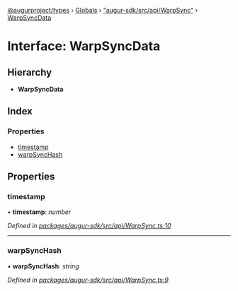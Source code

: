 [@augurproject/types](../README.md) › [Globals](../globals.md) › ["augur-sdk/src/api/WarpSync"](../modules/_augur_sdk_src_api_warpsync_.md) › [WarpSyncData](_augur_sdk_src_api_warpsync_.warpsyncdata.md)

# Interface: WarpSyncData

## Hierarchy

* **WarpSyncData**

## Index

### Properties

* [timestamp](_augur_sdk_src_api_warpsync_.warpsyncdata.md#timestamp)
* [warpSyncHash](_augur_sdk_src_api_warpsync_.warpsyncdata.md#warpsynchash)

## Properties

###  timestamp

• **timestamp**: *number*

*Defined in [packages/augur-sdk/src/api/WarpSync.ts:10](https://github.com/AugurProject/augur/blob/69c4be52bf/packages/augur-sdk/src/api/WarpSync.ts#L10)*

___

###  warpSyncHash

• **warpSyncHash**: *string*

*Defined in [packages/augur-sdk/src/api/WarpSync.ts:9](https://github.com/AugurProject/augur/blob/69c4be52bf/packages/augur-sdk/src/api/WarpSync.ts#L9)*
